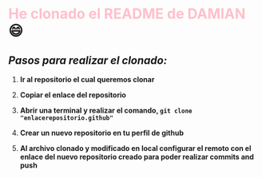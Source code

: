 # <span style="color:pink">He clonado el README de DAMIAN </span> :smile:

## *Pasos para realizar el clonado:*

1. **Ir al repositorio el cual queremos clonar**

2. **Copiar el enlace del repositorio**

3. **Abrir una terminal y realizar el comando, `git clone "enlacerepositorio.github"`**

4. **Crear un nuevo repositorio en tu perfil de github**

5. **Al archivo clonado y modificado en local configurar el remoto con el enlace del nuevo repositorio creado para poder realizar commits and push**


